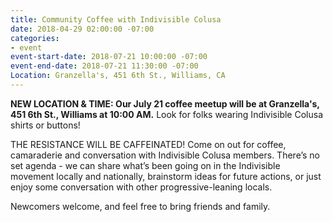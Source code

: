 ```yaml
---
title: Community Coffee with Indivisible Colusa
date: 2018-04-29 02:00:00 -07:00
categories:
- event
event-start-date: 2018-07-21 10:00:00 -07:00
event-end-date: 2018-07-21 11:30:00 -07:00
Location: Granzella's, 451 6th St., Williams, CA
---
```


**NEW LOCATION & TIME: Our July 21 coffee meetup will be at Granzella's, 451 6th St., Williams at 10:00 AM.** Look for folks wearing Indivisible Colusa shirts or buttons! 

THE RESISTANCE WILL BE CAFFEINATED! Come on out for coffee, camaraderie and conversation with Indivisible Colusa members. There’s no set agenda - we can share what’s been going on in the Indivisible movement locally and nationally, brainstorm ideas for future actions, or just enjoy some conversation with other progressive-leaning locals.

Newcomers welcome, and feel free to bring friends and family.